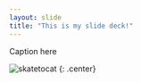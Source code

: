 ```yaml
---
layout: slide
title: "This is my slide deck!"
---
```


Caption here

![skatetocat](https://octodex.github.com/images/skatetocat.png)
{: .center}
